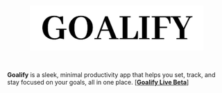 <p align="center">
  <img src="goalify/images/logo.png" alt="Logo" width="400"/>
</p>

<br/>

**Goalify** is a sleek, minimal productivity app that helps you set, track, and stay focused on your goals, all in one place. [[**Goalify Live Beta**](https://adamplesca.github.io/Goalify/welcomePage.html)]
